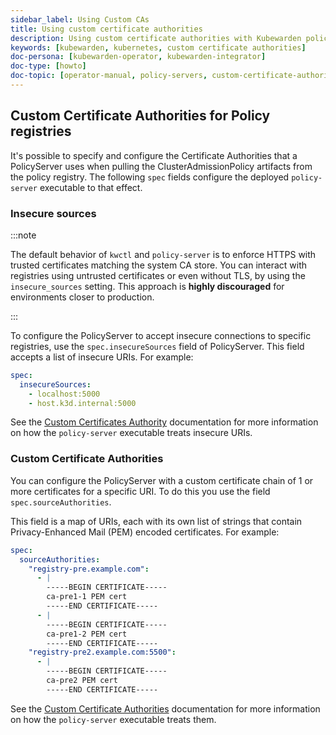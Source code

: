 ```yaml
---
sidebar_label: Using Custom CAs
title: Using custom certificate authorities
description: Using custom certificate authorities with Kubewarden policy servers.
keywords: [kubewarden, kubernetes, custom certificate authorities]
doc-persona: [kubewarden-operator, kubewarden-integrator]
doc-type: [howto]
doc-topic: [operator-manual, policy-servers, custom-certificate-authorities]
---
```


<head>
  <link rel="canonical" href="https://docs.kubewarden.io/howtos/policy-servers/custom-cas"/>
</head>

## Custom Certificate Authorities for Policy registries

It's possible to specify and configure the Certificate Authorities that a
PolicyServer uses when pulling the ClusterAdmissionPolicy artifacts from the
policy registry. The following `spec` fields configure the deployed
`policy-server` executable to that effect.

### Insecure sources

:::note

The default behavior of `kwctl` and `policy-server` is to enforce HTTPS with
trusted certificates matching the system CA store. You can interact with
registries using untrusted certificates or even without TLS, by using the
`insecure_sources` setting. This approach is **highly discouraged** for
environments closer to production.

:::

To configure the PolicyServer to accept insecure connections to specific
registries, use the `spec.insecureSources` field of PolicyServer. This field
accepts a list of insecure URIs. For example:

```yaml
spec:
  insecureSources:
    - localhost:5000
    - host.k3d.internal:5000
```

See the [Custom Certificates Authority](../custom-certificate-authorities.md)
documentation for more information on how the `policy-server` executable treats
insecure URIs.


### Custom Certificate Authorities

You can configure the PolicyServer with a custom certificate chain of 1 or more
certificates for a specific URI. To do this you use the field
`spec.sourceAuthorities`.

This field is a map of URIs, each with its own list of strings that contain
Privacy-Enhanced Mail (PEM) encoded certificates. For example:

```yaml
spec:
  sourceAuthorities:
    "registry-pre.example.com":
      - |
        -----BEGIN CERTIFICATE-----
        ca-pre1-1 PEM cert
        -----END CERTIFICATE-----
      - |
        -----BEGIN CERTIFICATE-----
        ca-pre1-2 PEM cert
        -----END CERTIFICATE-----
    "registry-pre2.example.com:5500":
      - |
        -----BEGIN CERTIFICATE-----
        ca-pre2 PEM cert
        -----END CERTIFICATE-----
```

See the [Custom Certificate Authorities](../custom-certificate-authorities.md)
documentation for more information on how the `policy-server` executable treats
them.
